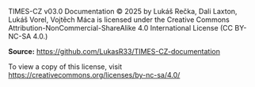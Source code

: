 
TIMES-CZ v03.0 Documentation © 2025 by Lukáš Rečka, Dali Laxton, Lukáš Vorel, Vojtěch Máca is licensed under the Creative Commons Attribution-NonCommercial-ShareAlike 4.0 International License (CC BY-NC-SA 4.0.)

**Source:** https://github.com/LukasR33/TIMES-CZ-documentation

To view a copy of this license, visit https://creativecommons.org/licenses/by-nc-sa/4.0/
